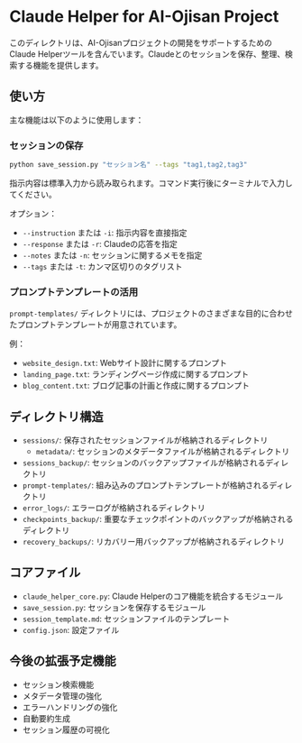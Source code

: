 # Claude Helper for AI-Ojisan Project

このディレクトリは、AI-Ojisanプロジェクトの開発をサポートするためのClaude Helperツールを含んでいます。Claudeとのセッションを保存、整理、検索する機能を提供します。

## 使い方

主な機能は以下のように使用します：

### セッションの保存

```bash
python save_session.py "セッション名" --tags "tag1,tag2,tag3"
```
指示内容は標準入力から読み取られます。コマンド実行後にターミナルで入力してください。

オプション：
- `--instruction` または `-i`: 指示内容を直接指定
- `--response` または `-r`: Claudeの応答を指定
- `--notes` または `-n`: セッションに関するメモを指定
- `--tags` または `-t`: カンマ区切りのタグリスト

### プロンプトテンプレートの活用

`prompt-templates/` ディレクトリには、プロジェクトのさまざまな目的に合わせたプロンプトテンプレートが用意されています。

例：
- `website_design.txt`: Webサイト設計に関するプロンプト
- `landing_page.txt`: ランディングページ作成に関するプロンプト
- `blog_content.txt`: ブログ記事の計画と作成に関するプロンプト

## ディレクトリ構造

- `sessions/`: 保存されたセッションファイルが格納されるディレクトリ
  - `metadata/`: セッションのメタデータファイルが格納されるディレクトリ
- `sessions_backup/`: セッションのバックアップファイルが格納されるディレクトリ
- `prompt-templates/`: 組み込みのプロンプトテンプレートが格納されるディレクトリ
- `error_logs/`: エラーログが格納されるディレクトリ
- `checkpoints_backup/`: 重要なチェックポイントのバックアップが格納されるディレクトリ
- `recovery_backups/`: リカバリー用バックアップが格納されるディレクトリ

## コアファイル

- `claude_helper_core.py`: Claude Helperのコア機能を統合するモジュール
- `save_session.py`: セッションを保存するモジュール
- `session_template.md`: セッションファイルのテンプレート
- `config.json`: 設定ファイル

## 今後の拡張予定機能

- セッション検索機能
- メタデータ管理の強化
- エラーハンドリングの強化
- 自動要約生成
- セッション履歴の可視化

